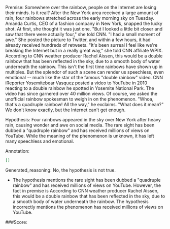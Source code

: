 
Premise:
Somewhere over the rainbow, people on the Internet are losing their minds. Is it real? After the New York area received a large amount of rain, four rainbows stretched across the early morning sky on Tuesday. Amanda Curtis, CEO of a fashion company in New York, snapped the lucky shot. At first, she thought it was just one. "But I looked a little bit closer and saw that there were actually four," she told CNN. "I had a small moment of awe." She posted the picture to Twitter, and within a few hours, it had already received hundreds of retweets. "It's been surreal I feel like we're breaking the Internet but in a really great way," she told CNN affiliate WPIX. According to CNN weather producer Rachel Aissen, this would be a double rainbow that has been reflected in the sky, due to a smooth body of water underneath the rainbow. This isn't the first time rainbows have shown up in multiples. But the splendor of such a scene can render us speechless, even emotional -- much like the star of the famous "double rainbow" video. CNN iReporter Yosemitebear Vasquez posted a video to YouTube in 2010 reacting to a double rainbow he spotted in Yosemite National Park. The video has since garnered over 40 million views. Of course, we asked the unofficial rainbow spokesman to weigh in on the phenomenon. "Whoa, that's a quadruple rainbow! All the way," he exclaims. "What does it mean?" We don't know exactly, but the Internet can't get enough.


Hypothesis:
Four rainbows appeared in the sky over New York after heavy rain, causing wonder and awe on social media. The rare sight has been dubbed a "quadruple rainbow" and has received millions of views on YouTube. While the meaning of the phenomenon is unknown, it has left many speechless and emotional.

Annotation:
```json
[]
```

Generated_reasoning:
No, the hypothesis is not true. 
- The hypothesis mentions the rare sight has been dubbed a "quadruple rainbow" and has received millions of views on YouTube. However, the fact in premise is According to CNN weather producer Rachel Aissen, this would be a double rainbow that has been reflected in the sky, due to a smooth body of water underneath the rainbow. The hypothesis incorrectly mentions the phenomenon has received millions of views on YouTube.

###Score:
